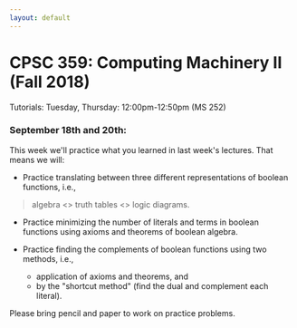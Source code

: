 ```yaml
---
layout: default
---
```


# CPSC 359: Computing Machinery II (Fall 2018)

Tutorials: Tuesday, Thursday: 12:00pm-12:50pm (MS 252)


### September 18th and 20th:
This week we'll practice what you learned in last week's lectures. That means we will:

- Practice translating between three different representations of boolean functions, i.e.,
 > algebra <> truth tables <> logic diagrams.

- Practice minimizing the number of literals and terms in boolean functions using axioms and theorems of boolean algebra.

- Practice finding the complements of boolean functions using two methods, i.e.,
  * application of axioms and theorems, and
  * by the "shortcut method" (find the dual and complement each literal).

Please bring pencil and paper to work on practice problems.
